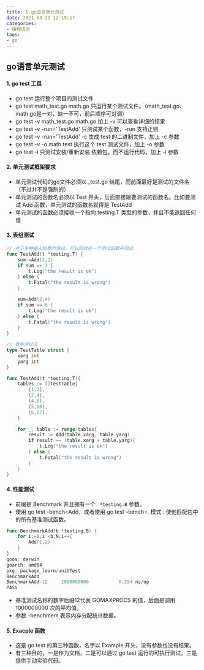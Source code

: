 ```yaml
---
title: 5.go语言单元测试
date: 2021-03-21 12:19:17
categories:
- 编程语言
tags:
- go
---
```


## go语言单元测试

#### 1. go test 工具

- go test 运行整个项目的测试文件
- go test math_test.go math.go 只运行某个测试文件。（math_test.go、math.go是一对，缺一不可，前后顺序可对调）
- go test -v  math_test.go math.go 加上 -v 可以查看详细的结果
- go test -v -run='TestAdd' 只测试某个函数，-run 支持正则
- go test -v -run='TestAdd' -c 生成 test 的二进制文件，加上 -c 参数
- go test -v -o math.test  执行这个 test 测试文件，加上 -o 参数
- go test -i  只测试安装/重新安装 依赖包，而不运行代码，加上 -i 参数

#### 2. 单元测试框架要求

- 单元测试代码的go文件必须以 _test.go 结尾，而前面最好是测试的文件名（不过并不是强制的）
- 单元测试的函数名必须以 Test 开头，后面直接跟要测试的函数名。比如要测试 Add 函数，单元测试的函数名就得是 TestAdd
- 单元测试的函数必须接收一个指向 testing.T 类型的参数，并且不能返回任何值

#### 3. 表组测试

```go
// 对于多种输入场景的测试，可以同时在一个测试函数中测试
func TestAdd(t *testing.T) {
    sum:=Add(1,2)
    if sum == 3 {
        t.Log("the result is ok")
    } else {
        t.Fatal("the result is wrong")
    }

    sum=Add(2,4)
    if sum == 6 {
        t.Log("the result is ok")
    } else {
        t.Fatal("the result is wrong")
    }
}

// 表格测试法
type TestTable struct {
    xarg int
    yarg int
}

func TestAdd(t *testing.T){
    tables := []TestTable{
        {1,2},
        {2,4},
        {4,8},
        {5,10},
        {6,12},
    }

    for _, table := range tables{
        result := Add(table.xarg, table.yarg)
        if result == (table.xarg + table.yarg){
            t.Log("the result is ok")
        } else {
            t.Fatal("the result is wrong")
        }
    }
}
```

#### 4. 性能测试

- 前缀是 Benchmark 并且拥有一个 ` *testing.B` 参数。
- 使用 go test -bench=Add，或者使用 go test -bench=. 模式 . 使他匹配包中的所有基准测试函数。

```go
func BenchmarkAdd(b *testing.B) {
	for i:=0;i <b.N;i++{
		Add(1,2)
	}
}
goos: darwin
goarch: amd64
pkg: package_learn/unitTest
BenchmarkAdd
BenchmarkAdd-12    	1000000000	         0.254 ns/op
PASS
```

- 基准测试名称的数字后缀12代表 GOMAXPROCS 的值，后面是调用 1000000000 次的平均值。
- 参数 -benchmem 表示内存分配统计数据。

#### 5. Exacple 函数

- 这是 go test 的第三种函数，名字以 Example 开头，没有参数也没有结果。
- 有三种目的，一是作为文档，二是可以通过 go test 运行的可执行测试，三是提供手动实验代码。